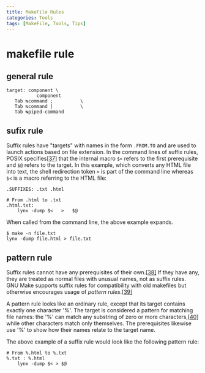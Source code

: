 ```yaml
---
title: MakeFile Rules
categories: Tools
tags: [MakeFile, Tools, Tips]
---
```

# makefile rule

## general rule

```shell
target: component \
           component
   Tab ↹command ;          \
   Tab ↹command |          \
   Tab ↹piped-command
```

## sufix rule

Suffix rules have "targets" with names in the form `.FROM.TO` and are used to launch actions based on file extension. In the command lines of suffix rules, POSIX specifies[[37\]](https://en.wikipedia.org/wiki/Make_(software)#cite_note-posix-macros-37) that the internal macro `$<` refers to the first prerequisite and `$@` refers to the target. In this example, which converts any HTML file into text, the shell redirection token `>` is part of the command line whereas `$<` is a macro referring to the HTML file:

```shell
.SUFFIXES: .txt .html

# From .html to .txt
.html.txt:
	lynx -dump $<   >   $@
```

When called from the command line, the above example expands.

```shell
$ make -n file.txt
lynx -dump file.html > file.txt
```

## pattern rule

Suffix rules cannot have any prerequisites of their own.[[38\]](https://en.wikipedia.org/wiki/Make_(software)#cite_note-38) If they have any, they are treated as normal files with unusual names, not as suffix rules. GNU Make supports suffix rules for compatibility with old makefiles but otherwise encourages usage of *pattern rules*.[[39\]](https://en.wikipedia.org/wiki/Make_(software)#cite_note-39)

A pattern rule looks like an ordinary rule, except that its target contains exactly one character '%'. The target is considered a pattern for matching file names: the '%' can match any substring of zero or more characters,[[40\]](https://en.wikipedia.org/wiki/Make_(software)#cite_note-40) while other characters match only themselves. The prerequisites likewise use '%' to show how their names relate to the target name.

The above example of a suffix rule would look like the following pattern rule:

```shell
# From %.html to %.txt
%.txt : %.html 
	lynx -dump $< > $@
```

